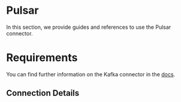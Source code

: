 # Pulsar

In this section, we provide guides and references to use the Pulsar connector.

# Requirements
<!-- to be updated -->
You can find further information on the Kafka connector in the [docs](https://docs.open-metadata.org/connectors/messaging/pulsar).

## Connection Details

